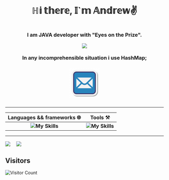 <h1 align="center"> 
  ℍ𝕚 𝕥𝕙𝕖𝕣𝕖, 𝕀`𝕞 𝔸𝕟𝕕𝕣𝕖𝕨✌️
<h1>
<h3 align="center"> 
  I am JAVA developer with "Eyes on the Prize". 
      <p/>
        <img src = "https://octodex.github.com/images/gangnamtocat.png" width = "100" />
      <p/>
  In any incomprehensible situation i use HashMap<?>; <br> <br>
  <img href="mailto:shmopls@gmail.com" src = "images/mail.gif" width = "100" />
<h3>

  
___
    
<div align="center">
  
  |  Languages && frameworks :globe_with_meridians:| Tools :hammer_and_pick:|
  | :-------------: |:------------------:|
  | <div align="center" padding = '55px'> ![My Skills](https://skillicons.dev/icons?i=java,spring,hibernate,html&perline=4) | ![My Skills](https://skillicons.dev/icons?i=androidstudio,bootstrap,css,git,idea,jenkins,docker,maven,nginx,postgres,postman,&perline=6) |

</div>

____


<div class='container'>
  
  <img style="height: auto; width: 55%;" class="img" src="https://github-readme-stats.vercel.app/api?username=Futsey&show_icons=true&theme=blue-green" />
  &nbsp;
  &nbsp;
  <img style="height: auto; width: 40%;" class="img" src="https://github-readme-stats.vercel.app/api/top-langs/?username=Futsey&theme=blue-green&langs_count=8&layout=compact" /></div>

</div>

## Visitors
![Visitor Count](https://profile-counter.glitch.me/Futsey/count.svg)
